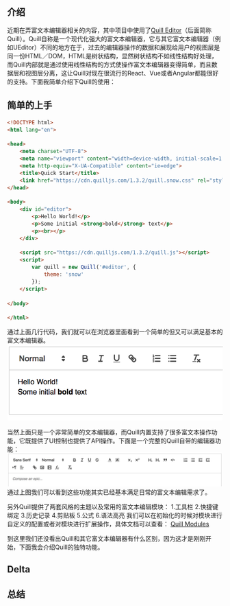 ## 介绍
近期在弄富文本编辑器相关的内容，其中项目中使用了[Quill Editor](https://quilljs.com)（后面简称Quill）。Quill自称是一个现代化强大的富文本编辑器，它与其它富文本编辑器（例如UEditor）不同的地方在于，过去的编辑器操作的数据和展现给用户的视图层是同一份HTML／DOM，HTML是树状结构，显然树状结构不如线性结构好处理，而Quill内部就是通过使用线性结构的方式使操作富文本编辑器变得简单，而且数据层和视图层分离，这让Quill对现在很流行的React、Vue或者Angular都能很好的支持。下面我简单介绍下Quill的使用：
<!--more-->

## 简单的上手
``` html
<!DOCTYPE html>
<html lang="en">

<head>
    <meta charset="UTF-8">
    <meta name="viewport" content="width=device-width, initial-scale=1.0">
    <meta http-equiv="X-UA-Compatible" content="ie=edge">
    <title>Quick Start</title>
    <link href="https://cdn.quilljs.com/1.3.2/quill.snow.css" rel="stylesheet">
</head>

<body>
    <div id="editor">
        <p>Hello World!</p>
        <p>Some initial <strong>bold</strong> text</p>
        <p><br></p>
    </div>

    <script src="https://cdn.quilljs.com/1.3.2/quill.js"></script>
    <script>
        var quill = new Quill('#editor', {
            theme: 'snow'
        });
    </script>

</body>

</html>
```

通过上面几行代码，我们就可以在浏览器里面看到一个简单的但又可以满足基本的富文本编辑器。
<img src="./quill-editor/quick-start.png" alt="">

当然上面只是一个非常简单的文本编辑器，而Quill内置支持了很多富文本操作功能，它既提供了UI控制也提供了API操作。下面是一个完整的Quill自带的编辑器功能：
<img src="./quill-editor/formats.png" alt="">
通过上图我们可以看到这些功能其实已经基本满足日常的富文本编辑需求了。

另外Quill提供了两套风格的主题以及常用的富文本编辑模块：
1.工具栏
2.快捷键绑定
3.历史记录
4.剪贴板
5.公式
6.语法高亮
我们可以在初始化的时候对模块进行自定义的配置或者对模块进行扩展操作，具体文档可以查看：
[Quill Modules](https://quilljs.com/docs/modules/)

到这里我们还没看出Quill和其它富文本编辑器有什么区别，因为这才是刚刚开始，下面我会介绍Quill的独特功能。

## Delta


## 总结
